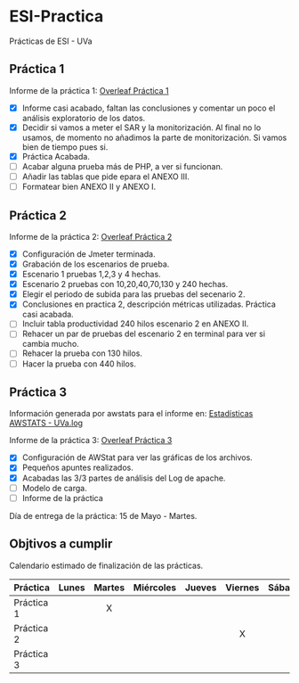 # ESI-Practica
Prácticas de ESI - UVa

## Práctica 1
Informe de la práctica 1: [Overleaf Práctica 1](https://www.overleaf.com/13890361vyymrxqywtms)
- [x] Informe casi acabado, faltan las conclusiones y comentar un poco el análisis exploratorio de los datos.
- [x] Decidir si vamos a meter el SAR y la monitorización. Al final no lo usamos, de momento no añadimos la parte de monitorización. Si vamos bien de tiempo pues si. 
- [x] Práctica Acabada.
- [ ] Acabar alguna prueba más de PHP, a ver si funcionan.
- [ ] Añadir las tablas que pide epara el ANEXO III.
- [ ] Formatear bien ANEXO II y ANEXO I. 

## Práctica 2
Informe de la práctica 2: [Overleaf Práctica 2](https://www.overleaf.com/13890361vyymrxqywtms)
- [x] Configuración de Jmeter terminada.
- [x] Grabación de los escenarios de prueba.
- [x] Escenario 1 pruebas 1,2,3 y 4 hechas.
- [x] Escenario 2 pruebas con 10,20,40,70,130 y 240 hechas.
- [x] Elegir el periodo de subida para las pruebas del secenario 2.
- [x] Conclusiones en practica 2, descripción métricas utilizadas. Práctica casi acabada. 
- [ ] Incluir tabla productividad 240 hilos escenario 2 en ANEXO II.
- [ ] Rehacer un par de pruebas del escenario 2 en terminal para ver si cambia mucho.
- [ ] Rehacer la prueba con 130 hilos.
- [ ] Hacer la prueba con 440 hilos.

## Práctica 3
Información generada por awstats para el informe en: [Estadísticas AWSTATS - UVa.log](http://serverandroid.ddns.net:47000/cgi-bin/awstats.pl?config=uva.es)

Informe de la práctica 3: [Overleaf Práctica 3](https://www.overleaf.com/16172410khmmkrdjqbzm#/61845567/)
- [x] Configuración de AWStat para ver las gráficas de los archivos.
- [x] Pequeños apuntes realizados.
- [x] Acabadas las 3/3 partes de análisis del Log de apache.
- [ ] Modelo de carga.
- [ ] Informe de la práctica

Día de entrega de la práctica: 15 de Mayo - Martes.

## Objtivos a cumplir
Calendario estimado de finalización de las prácticas.

Práctica    | Lunes | Martes | Miércoles | Jueves | Viernes | Sábado | Domingo
--------    | ----- | :----: | --------- | :----: | :-----: | ------ | :----: 
Práctica 1  |       |   X    |           |        |         |        |  
Práctica 2  |       |        |           |        |    X    |        |
Práctica 3  |       |        |           |        |         |        |   X


